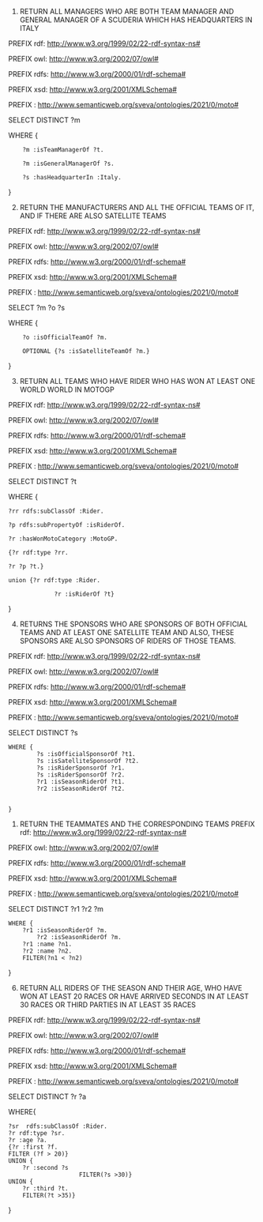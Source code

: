 1. RETURN ALL MANAGERS WHO ARE BOTH TEAM MANAGER AND GENERAL MANAGER OF A SCUDERIA WHICH HAS HEADQUARTERS IN ITALY

PREFIX rdf: <http://www.w3.org/1999/02/22-rdf-syntax-ns#>

PREFIX owl: <http://www.w3.org/2002/07/owl#>

PREFIX rdfs: <http://www.w3.org/2000/01/rdf-schema#>

PREFIX xsd: <http://www.w3.org/2001/XMLSchema#>

PREFIX : <http://www.semanticweb.org/sveva/ontologies/2021/0/moto#>

SELECT DISTINCT ?m

WHERE { 	

		?m :isTeamManagerOf ?t.

		?m :isGeneralManagerOf ?s.

		?s :hasHeadquarterIn :Italy.
}

2. RETURN THE MANUFACTURERS AND ALL THE OFFICIAL TEAMS OF IT, AND IF THERE ARE ALSO SATELLITE TEAMS
	
PREFIX rdf: <http://www.w3.org/1999/02/22-rdf-syntax-ns#>

PREFIX owl: <http://www.w3.org/2002/07/owl#>

PREFIX rdfs: <http://www.w3.org/2000/01/rdf-schema#>

PREFIX xsd: <http://www.w3.org/2001/XMLSchema#>

PREFIX : <http://www.semanticweb.org/sveva/ontologies/2021/0/moto#>

SELECT ?m ?o ?s

WHERE { 		

		?o :isOfficialTeamOf ?m.

		OPTIONAL {?s :isSatelliteTeamOf ?m.}

}

3. RETURN ALL TEAMS WHO HAVE RIDER WHO HAS WON AT LEAST ONE WORLD WORLD IN MOTOGP

PREFIX rdf: <http://www.w3.org/1999/02/22-rdf-syntax-ns#>

PREFIX owl: <http://www.w3.org/2002/07/owl#>

PREFIX rdfs: <http://www.w3.org/2000/01/rdf-schema#>

PREFIX xsd: <http://www.w3.org/2001/XMLSchema#>

PREFIX : <http://www.semanticweb.org/sveva/ontologies/2021/0/moto#>

SELECT DISTINCT ?t

WHERE { 	

	?rr rdfs:subClassOf :Rider.

	?p rdfs:subPropertyOf :isRiderOf.

	?r :hasWonMotoCategory :MotoGP.

	{?r rdf:type ?rr.

	?r ?p ?t.}

	union {?r rdf:type :Rider.

	             ?r :isRiderOf ?t}
}

4. RETURNS THE SPONSORS WHO ARE SPONSORS OF BOTH OFFICIAL TEAMS AND AT LEAST ONE SATELLITE TEAM AND ALSO,
THESE SPONSORS ARE ALSO SPONSORS OF RIDERS OF THOSE TEAMS.

PREFIX rdf: <http://www.w3.org/1999/02/22-rdf-syntax-ns#>

PREFIX owl: <http://www.w3.org/2002/07/owl#>

PREFIX rdfs: <http://www.w3.org/2000/01/rdf-schema#>

PREFIX xsd: <http://www.w3.org/2001/XMLSchema#>

PREFIX : <http://www.semanticweb.org/sveva/ontologies/2021/0/moto#>

SELECT DISTINCT ?s

	WHERE { 	
			?s :isOfficialSponsorOf ?t1.
			?s :isSatelliteSponsorOf ?t2.
			?s :isRiderSponsorOf ?r1.
			?s :isRiderSponsorOf ?r2.
			?r1 :isSeasonRiderOf ?t1.
			?r2 :isSeasonRiderOf ?t2.

		
	}

1. RETURN THE TEAMMATES AND THE CORRESPONDING TEAMS
PREFIX rdf: <http://www.w3.org/1999/02/22-rdf-syntax-ns#>

PREFIX owl: <http://www.w3.org/2002/07/owl#>

PREFIX rdfs: <http://www.w3.org/2000/01/rdf-schema#>

PREFIX xsd: <http://www.w3.org/2001/XMLSchema#>

PREFIX : <http://www.semanticweb.org/sveva/ontologies/2021/0/moto#>

SELECT DISTINCT ?r1 ?r2 ?m

	WHERE { 		
		?r1 :isSeasonRiderOf ?m.
	        ?r2 :isSeasonRiderOf ?m.
		?r1 :name ?n1.
		?r2 :name ?n2.
		FILTER(?n1 < ?n2)	
}

6. RETURN ALL RIDERS OF THE SEASON AND THEIR AGE, WHO HAVE WON AT LEAST 20 RACES OR HAVE ARRIVED
SECONDS IN AT LEAST 30 RACES OR THIRD PARTIES IN AT LEAST 35 RACES


PREFIX rdf: <http://www.w3.org/1999/02/22-rdf-syntax-ns#>

PREFIX owl: <http://www.w3.org/2002/07/owl#>

PREFIX rdfs: <http://www.w3.org/2000/01/rdf-schema#>

PREFIX xsd: <http://www.w3.org/2001/XMLSchema#>

PREFIX : <http://www.semanticweb.org/sveva/ontologies/2021/0/moto#>


SELECT DISTINCT ?r ?a

WHERE{
    
	?sr  rdfs:subClassOf :Rider.
	?r rdf:type ?sr.
	?r :age ?a.
	{?r :first ?f.
	FILTER (?f > 20)}
	UNION {
		?r :second ?s
	                	FILTER(?s >30)}
	UNION {
		?r :third ?t.
		FILTER(?t >35)}			
}
